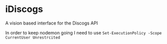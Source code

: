 # iDiscogs
A vision based interface for the Discogs API

In order to keep nodemon going I need to use
`Set-ExecutionPolicy -Scope CurrentUser Unrestrcited`

